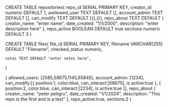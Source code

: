 


CREATE TABLE repositories(
    repo_id SERIAL PRIMARY KEY,
    creator_id numeric DEFAULT 1,
    awllowed_user TEXT DEFAULT [],
    account_admin TEXT DEFAULT [],
    can_modify TEXT DEFAULT [{},{}],
    repo_about TEXT DEFAULT {
        creator_name: "enter name",
        date_created: "1/1/2000",
        description: "enter description here"
        },
    repo_active BOOLEAN DEFAULT true
    sections numeric DEFAULT 3
)

CREATE TABLE files(
    file_id SERIAL PRIMARY KEY,
    <!-- repository_id  -->
    filename VARCHAR(255) DEFAULT "Filename",
    checked_status numeric,
    
    

    notes TEXT DEFAULT "enter notes here",

)

<!-- seed data  -->

{
    allowed_users: [2585,58675,1145,65845],
    account_admin: [1234],
    can_modify:[{
        position:1,
        color:blue,
        can_interact:[58675],
        is active:true
    },
    {
        position:2,
        color:blue,
        can_interact:[2234],
        is active:true
    }],
    repo_about {
        creator_name: "peter petigru",
        date_created: "1/1/2024",
        description: "This repo is the first and is a test"
    },
    repo_active:true,
    sections:2
}